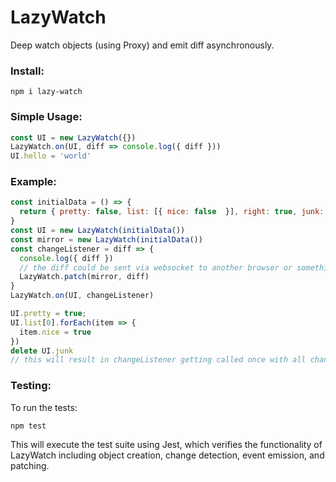 # LazyWatch

Deep watch objects (using Proxy) and emit diff asynchronously.

### Install:
```
npm i lazy-watch
```

### Simple Usage:

```js
const UI = new LazyWatch({})
LazyWatch.on(UI, diff => console.log({ diff }))
UI.hello = 'world'
```

### Example:

```js
const initialData = () => {
  return { pretty: false, list: [{ nice: false  }], right: true, junk: 123 }
}
const UI = new LazyWatch(initialData())
const mirror = new LazyWatch(initialData())
const changeListener = diff => {
  console.log({ diff })
  // the diff could be sent via websocket to another browser or something
  LazyWatch.patch(mirror, diff)
}
LazyWatch.on(UI, changeListener)

UI.pretty = true;
UI.list[0].forEach(item => {
  item.nice = true
})
delete UI.junk
// this will result in changeListener getting called once with all changes
```

### Testing:

To run the tests:

```
npm test
```

This will execute the test suite using Jest, which verifies the functionality of LazyWatch including object creation, change detection, event emission, and patching.
